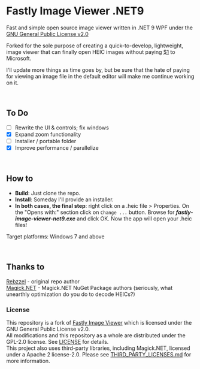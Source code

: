 # Fastly Image Viewer .NET9
Fast and simple open source image viewer written in .NET 9 WPF under the [GNU General Public License v2.0](https://github.com/Rebzzel/Fastly-Image-Viewer/blob/master/LICENSE)

Forked for the sole purpose of creating a quick-to-develop, lightweight, image viewer that can finally open HEIC images without paying [$1](https://apps.microsoft.com/detail/9nmzlz57r3t7) to Microsoft.

I'll update more things as time goes by, but be sure that the hate of paying for viewing an image file in the default editor will make me continue working on it.

<br/>

## To Do
  - [ ] Rewrite the UI & controls; fix windows
  - [x] Expand zoom functionality 
  - [ ] Installer / portable folder
  - [x] Improve performance / parallelize 
 
<br/>

## How to
 - **Build**: Just clone the repo. 
 - **Install**: Someday I'll provide an installer.
 - **In both cases, the final step**: right click on a .heic file > Properties. On the "Opens with:" section click on `Change ...` button. Browse for ***fastly-image-viewer-net9.exe*** and click OK. Now the app will open your .heic files!
 
Target platforms: Windows 7 and above

<br/>

## Thanks to
[Rebzzel](https://github.com/Rebzzel) - original repo author\
[Magick.NET](https://about.openize.com/) - Magick.NET NuGet Package authors (seriously, what unearthly optimization do you do to decode HEICs?)


### License
This repository is a fork of [Fastly Image Viewer](https://github.com/Rebzzel/Fastly-Image-Viewer) which is licensed under the GNU General Public License v2.0.\
All modifications and this repository as a whole are distributed under the GPL-2.0 license. See [LICENSE](./LICENSE) for details.\
This project also uses third-party libraries, including Magick.NET, licensed under a Apache 2 license-2.0. Please see [THIRD_PARTY_LICENSES.md](./THIRD_PARTY_LICENSES) for more information.
